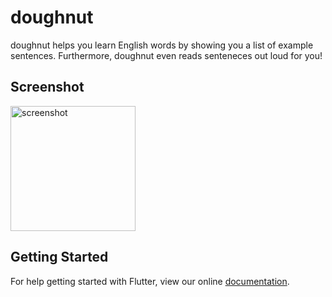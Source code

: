 # doughnut

doughnut helps you learn English words by showing you a list of example sentences. Furthermore, doughnut even reads senteneces out loud for you!

## Screenshot
<img width="200" alt="screenshot" src="https://user-images.githubusercontent.com/14340675/37095847-5ef496c8-225a-11e8-96d1-030dc3a75041.jpg">

## Getting Started

For help getting started with Flutter, view our online
[documentation](http://flutter.io/).
